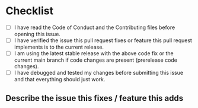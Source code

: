 # Checklist

- [ ] I have read the Code of Conduct and the Contributing files before opening this issue.
- [ ] I have verified the issue this pull request fixes or feature this pull request implements is to the current release.
- [ ] I am using the latest stable release with the above code fix or the current main branch if code changes are present (prerelease code changes).
- [ ] I have debugged and tested my changes before submitting this issue and that everything should just work.

## Describe the issue this fixes / feature this adds

<!-- A brief description of what this fixes or what this adds should be here. -->
